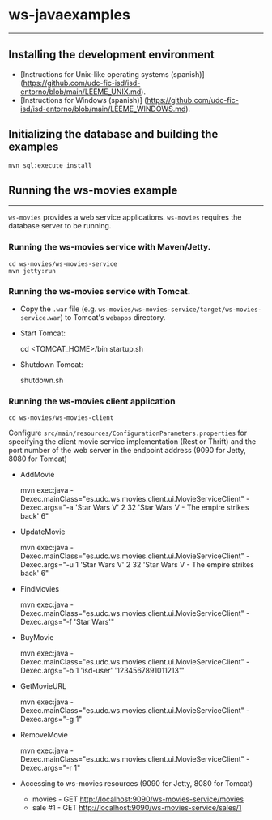 # ws-javaexamples
---------------------------------------------------------------------

## Installing the development environment

- [Instructions for Unix-like operating systems (spanish)] (https://github.com/udc-fic-isd/isd-entorno/blob/main/LEEME_UNIX.md).
- [Instructions for Windows (spanish)] (https://github.com/udc-fic-isd/isd-entorno/blob/main/LEEME_WINDOWS.md).

## Initializing the database and building the examples

	mvn sql:execute install


## Running the ws-movies example
---------------------------------------------------------------------

`ws-movies` provides a web service applications. `ws-movies` requires the database 
server to be running.

### Running the ws-movies service with Maven/Jetty.

	cd ws-movies/ws-movies-service
	mvn jetty:run


### Running the ws-movies service with Tomcat.

- Copy the `.war` file (e.g. `ws-movies/ws-movies-service/target/ws-movies-service.war`) 
  to Tomcat's `webapps` directory.

- Start Tomcat:

	cd <TOMCAT_HOME>/bin
	startup.sh

- Shutdown Tomcat:

	shutdown.sh


### Running the ws-movies client application

	cd ws-movies/ws-movies-client

Configure `src/main/resources/ConfigurationParameters.properties`
  for specifying the client movie service implementation (Rest or Thrift) and 
  the port number of the web server in the endpoint address (9090 for Jetty, 8080
  for Tomcat)

- AddMovie

	mvn exec:java -Dexec.mainClass="es.udc.ws.movies.client.ui.MovieServiceClient" -Dexec.args="-a 'Star Wars V' 2 32 'Star Wars V - The empire strikes back' 6"
		
- UpdateMovie

	mvn exec:java -Dexec.mainClass="es.udc.ws.movies.client.ui.MovieServiceClient" -Dexec.args="-u 1 'Star Wars V' 2 32 'Star Wars V - The empire strikes back' 6"
	
- FindMovies

	mvn exec:java -Dexec.mainClass="es.udc.ws.movies.client.ui.MovieServiceClient" -Dexec.args="-f 'Star Wars'"

- BuyMovie

	mvn exec:java -Dexec.mainClass="es.udc.ws.movies.client.ui.MovieServiceClient" -Dexec.args="-b 1 'isd-user' '1234567891011213'"
		
- GetMovieURL

	mvn exec:java -Dexec.mainClass="es.udc.ws.movies.client.ui.MovieServiceClient" -Dexec.args="-g 1"

- RemoveMovie

	mvn exec:java -Dexec.mainClass="es.udc.ws.movies.client.ui.MovieServiceClient" -Dexec.args="-r 1"

- Accessing to ws-movies resources (9090 for Jetty, 8080 for Tomcat)
    - movies   - GET [http://localhost:9090/ws-movies-service/movies](http://localhost:9090/ws-movies-service/movies)
    - sale #1  - GET [http://localhost:9090/ws-movies-service/sales/1](http://localhost:9090/ws-movies-service/sales/1)